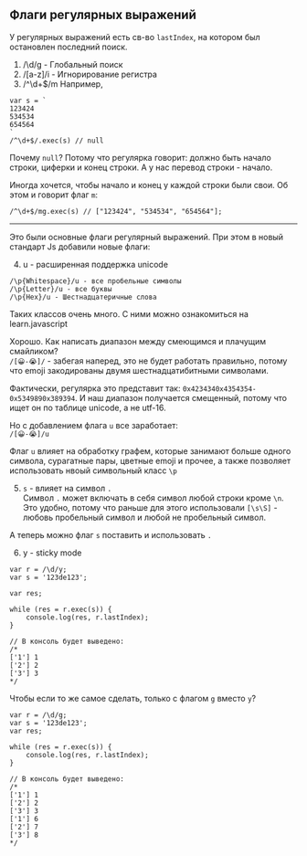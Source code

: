 ## Флаги регулярных выражений
У регулярных выражений есть св-во `lastIndex`, на котором был остановлен последний
поиск.

1. /\d/g - Глобальный поиск
2. /[a-z]/i - Игнорирование регистра
3. /^\d+$/m
Например,  
```
var s = `
123424
534534
654564
`
/^\d+$/.exec(s) // null
```
Почему `null`?
Потому что регулярка говорит: должно быть начало строки, циферки и конец строки.
А у нас перевод строки - начало.

Иногда хочется, чтобы начало и конец у каждой строки были свои. Об этом и говорит
флаг `m`:
```
/^\d+$/mg.exec(s) // ["123424", "534534", "654564"];
```

---
Это были основные флаги регулярный выражений. При этом в новый стандарт Js добавили
новые флаги:

4. u - расширенная поддержка unicode  
```
/\p{Whitespace}/u - все пробельные символы
/\p{Letter}/u - все буквы
/\p{Hex}/u - Шестнадцатеричные слова
```
Таких классов очень много. С ними можно ознакомиться на learn.javascript

Хорошо. Как написать диапазон между смеющимся и плачущим смайликом?  
`/[😀-😭]/` - забегая наперед, это не будет работать правильно, потому что emoji
закодированы двумя шестнадцатибитными символами.

Фактически, регулярка это представит так: `0x4234340x4354354-0x5349890x389394`.
И наш диапазон получается смещенный, потому что ищет он по таблице unicode, а не
utf-16.

Но с добавлением флага `u` все заработает:  
`/[😀-😭]/u`

Флаг `u` влияет на обработку графем, которые занимают больше одного символа, сурагатные
пары, цветные emoji и прочее, а также позволяет использовать нвоый символьный класс `\p`

5. `s` - влияет на символ `.`  
Символ `.` может включать в себя символ любой строки кроме `\n`. Это удобно, потому что
раньше для этого использовали `[\s\S]` - любовь пробельный символ и любой не пробельный символ.

А теперь можно флаг `s` поставить и использовать `.`

6. y - sticky mode  
```
var r = /\d/y;
var s = '123de123';

var res;

while (res = r.exec(s)) {
    console.log(res, r.lastIndex);
}

// В консоль будет выведено:
/*
['1'] 1
['2'] 2
['3'] 3
*/
```

Чтобы если то же самое сделать, только с флагом `g` вместо `y`?
```
var r = /\d/g;
var s = '123de123';
var res;

while (res = r.exec(s)) {
    console.log(res, r.lastIndex);
}

// В консоль будет выведено:
/*
['1'] 1
['2'] 2
['3'] 3
['1'] 6
['2'] 7
['3'] 8
*/
```
